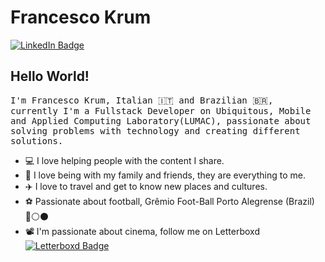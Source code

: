 # Francesco Krum
[![LinkedIn Badge](https://img.shields.io/badge/LinkedIn-%23E4405F.svg?&style=flat-square&logo=linkedin&logoColor=white&color=071A2C&link=https://www.linkedin.com/in/francescokrum/)](https://www.linkedin.com/in/francescokrum/)

## Hello World! 
<samp> I'm Francesco Krum, Italian 🇮🇹 and Brazilian 🇧🇷, currently I'm a Fullstack Developer on Ubiquitous, Mobile and Applied Computing Laboratory(LUMAC), passionate about solving problems with technology and creating different solutions.

- 💻 I love helping people with the content I share.
- 🏡 I love being with my family and friends, they are everything to me.
- ✈️ I love to travel and get to know new places and cultures.
- ⚽ Passionate about football, Grêmio Foot-Ball Porto Alegrense (Brazil) 🔵⚪️⚫️
- 📽️ I'm passionate about cinema, follow me on Letterboxd [![Letterboxd Badge](https://img.shields.io/badge/Letterboxd-071A2C?style=flat-square&logo=letterboxd&logoColor=white)](https://letterboxd.com/francescokrum/)


